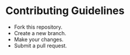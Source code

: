 # Contributing Guidelines

- Fork this repository.
- Create a new branch.
- Make your changes.
- Submit a pull request.

